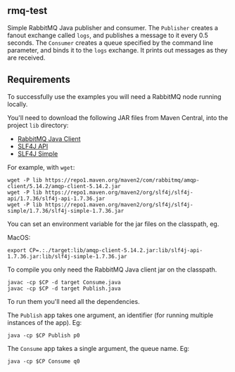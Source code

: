 ## rmq-test

Simple RabbitMQ Java publisher and consumer.  The `Publisher` creates a fanout exchange called `logs`, and publishes a message to it every 0.5 seconds.  The `Consumer` creates a queue specified by the command line parameter, and binds it to the `logs` exchange.  It prints out messages as they are received.

## Requirements

To successfully use the examples you will need a RabbitMQ node running locally.

You'll need to download the following JAR files from Maven Central, into the project `lib` directory:

 * [RabbitMQ Java Client](https://repo1.maven.org/maven2/com/rabbitmq/amqp-client/5.14.2/amqp-client-5.14.2.jar)
 * [SLF4J API](https://repo1.maven.org/maven2/org/slf4j/slf4j-api/1.7.36/slf4j-api-1.7.36.jar)
 * [SLF4J Simple](https://repo1.maven.org/maven2/org/slf4j/slf4j-simple/1.7.36/slf4j-simple-1.7.36.jar)

For example, with `wget`:

``` shell
wget -P lib https://repo1.maven.org/maven2/com/rabbitmq/amqp-client/5.14.2/amqp-client-5.14.2.jar
wget -P lib https://repo1.maven.org/maven2/org/slf4j/slf4j-api/1.7.36/slf4j-api-1.7.36.jar
wget -P lib https://repo1.maven.org/maven2/org/slf4j/slf4j-simple/1.7.36/slf4j-simple-1.7.36.jar
```

You can set an environment variable for the jar files on the classpath, eg.

MacOS:

``` shell
export CP=.:./target:lib/amqp-client-5.14.2.jar:lib/slf4j-api-1.7.36.jar:lib/slf4j-simple-1.7.36.jar
```

To compile you only need the RabbitMQ Java client jar on the classpath.

``` shell
javac -cp $CP -d target Consume.java
javac -cp $CP -d target Publish.java
```

To run them you'll need all the dependencies.

The `Publish` app takes one argument, an identifier (for running multiple instances of the app).  Eg:

``` shell
java -cp $CP Publish p0
```

The `Consume` app takes a single argument, the queue name.  Eg:

``` shell
java -cp $CP Consume q0
```

